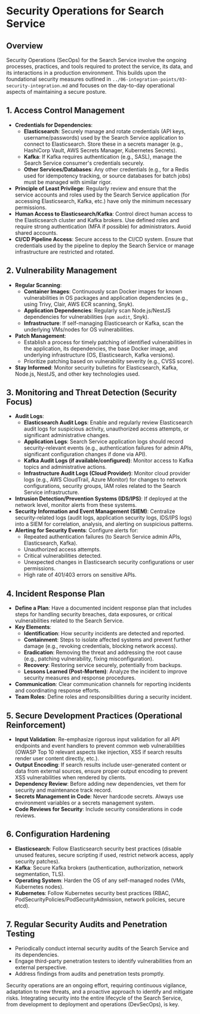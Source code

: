 # Security Operations for Search Service

## Overview

Security Operations (SecOps) for the Search Service involve the ongoing processes, practices, and tools required to protect the service, its data, and its interactions in a production environment. This builds upon the foundational security measures outlined in `../06-integration-points/03-security-integration.md` and focuses on the day-to-day operational aspects of maintaining a secure posture.

## 1. Access Control Management

*   **Credentials for Dependencies**: 
    *   **Elasticsearch**: Securely manage and rotate credentials (API keys, username/passwords) used by the Search Service application to connect to Elasticsearch. Store these in a secrets manager (e.g., HashiCorp Vault, AWS Secrets Manager, Kubernetes Secrets).
    *   **Kafka**: If Kafka requires authentication (e.g., SASL), manage the Search Service consumer's credentials securely.
    *   **Other Services/Databases**: Any other credentials (e.g., for a Redis used for idempotency tracking, or source databases for batch jobs) must be managed with similar rigor.
*   **Principle of Least Privilege**: Regularly review and ensure that the service accounts and roles used by the Search Service application (for accessing Elasticsearch, Kafka, etc.) have only the minimum necessary permissions.
*   **Human Access to Elasticsearch/Kafka**: Control direct human access to the Elasticsearch cluster and Kafka brokers. Use defined roles and require strong authentication (MFA if possible) for administrators. Avoid shared accounts.
*   **CI/CD Pipeline Access**: Secure access to the CI/CD system. Ensure that credentials used by the pipeline to deploy the Search Service or manage infrastructure are restricted and rotated.

## 2. Vulnerability Management

*   **Regular Scanning**: 
    *   **Container Images**: Continuously scan Docker images for known vulnerabilities in OS packages and application dependencies (e.g., using Trivy, Clair, AWS ECR scanning, Snyk).
    *   **Application Dependencies**: Regularly scan Node.js/NestJS dependencies for vulnerabilities (`npm audit`, Snyk).
    *   **Infrastructure**: If self-managing Elasticsearch or Kafka, scan the underlying VMs/nodes for OS vulnerabilities.
*   **Patch Management**: 
    *   Establish a process for timely patching of identified vulnerabilities in the application, its dependencies, the base Docker image, and underlying infrastructure (OS, Elasticsearch, Kafka versions).
    *   Prioritize patching based on vulnerability severity (e.g., CVSS score).
*   **Stay Informed**: Monitor security bulletins for Elasticsearch, Kafka, Node.js, NestJS, and other key technologies used.

## 3. Monitoring and Threat Detection (Security Focus)

*   **Audit Logs**: 
    *   **Elasticsearch Audit Logs**: Enable and regularly review Elasticsearch audit logs for suspicious activity, unauthorized access attempts, or significant administrative changes.
    *   **Application Logs**: Search Service application logs should record security-relevant events (e.g., authentication failures for admin APIs, significant configuration changes if done via API).
    *   **Kafka Audit Logs (if available/configured)**: Monitor access to Kafka topics and administrative actions.
    *   **Infrastructure Audit Logs (Cloud Provider)**: Monitor cloud provider logs (e.g., AWS CloudTrail, Azure Monitor) for changes to network configurations, security groups, IAM roles related to the Search Service infrastructure.
*   **Intrusion Detection/Prevention Systems (IDS/IPS)**: If deployed at the network level, monitor alerts from these systems.
*   **Security Information and Event Management (SIEM)**: Centralize security-related logs (audit logs, application security logs, IDS/IPS logs) into a SIEM for correlation, analysis, and alerting on suspicious patterns.
*   **Alerting for Security Events**: Configure alerts for:
    *   Repeated authentication failures (to Search Service admin APIs, Elasticsearch, Kafka).
    *   Unauthorized access attempts.
    *   Critical vulnerabilities detected.
    *   Unexpected changes in Elasticsearch security configurations or user permissions.
    *   High rate of 401/403 errors on sensitive APIs.

## 4. Incident Response Plan

*   **Define a Plan**: Have a documented incident response plan that includes steps for handling security breaches, data exposures, or critical vulnerabilities related to the Search Service.
*   **Key Elements**: 
    *   **Identification**: How security incidents are detected and reported.
    *   **Containment**: Steps to isolate affected systems and prevent further damage (e.g., revoking credentials, blocking network access).
    *   **Eradication**: Removing the threat and addressing the root cause (e.g., patching vulnerability, fixing misconfiguration).
    *   **Recovery**: Restoring service securely, potentially from backups.
    *   **Lessons Learned (Post-Mortem)**: Analyze the incident to improve security measures and response procedures.
*   **Communication**: Clear communication channels for reporting incidents and coordinating response efforts.
*   **Team Roles**: Define roles and responsibilities during a security incident.

## 5. Secure Development Practices (Operational Reinforcement)

*   **Input Validation**: Re-emphasize rigorous input validation for all API endpoints and event handlers to prevent common web vulnerabilities (OWASP Top 10 relevant aspects like injection, XSS if search results render user content directly, etc.).
*   **Output Encoding**: If search results include user-generated content or data from external sources, ensure proper output encoding to prevent XSS vulnerabilities when rendered by clients.
*   **Dependency Review**: Before adding new dependencies, vet them for security and maintenance track record.
*   **Secrets Management in Code**: Never hardcode secrets. Always use environment variables or a secrets management system.
*   **Code Reviews for Security**: Include security considerations in code reviews.

## 6. Configuration Hardening

*   **Elasticsearch**: Follow Elasticsearch security best practices (disable unused features, secure scripting if used, restrict network access, apply security patches).
*   **Kafka**: Secure Kafka brokers (authentication, authorization, network segmentation, TLS).
*   **Operating System**: Harden the OS of any self-managed nodes (VMs, Kubernetes nodes).
*   **Kubernetes**: Follow Kubernetes security best practices (RBAC, PodSecurityPolicies/PodSecurityAdmission, network policies, secure etcd).

## 7. Regular Security Audits and Penetration Testing

*   Periodically conduct internal security audits of the Search Service and its dependencies.
*   Engage third-party penetration testers to identify vulnerabilities from an external perspective.
*   Address findings from audits and penetration tests promptly.

Security operations are an ongoing effort, requiring continuous vigilance, adaptation to new threats, and a proactive approach to identify and mitigate risks. Integrating security into the entire lifecycle of the Search Service, from development to deployment and operations (DevSecOps), is key.
